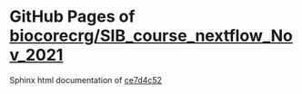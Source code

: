 GitHub Pages of [biocorecrg/SIB_course_nextflow_Nov_2021](https://github.com/biocorecrg/SIB_course_nextflow_Nov_2021.git)
===
Sphinx html documentation of [ce7d4c52](https://github.com/biocorecrg/SIB_course_nextflow_Nov_2021/tree/ce7d4c5293b01d1fead7760d44cfb9b38ff091b9)
